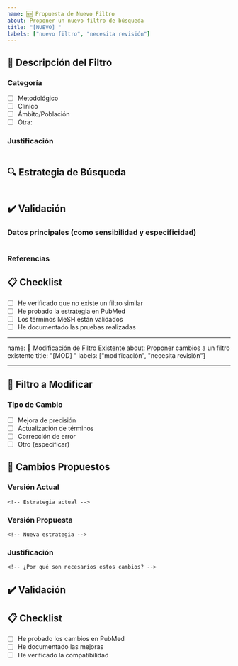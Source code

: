 ```yaml
---
name: 🆕 Propuesta de Nuevo Filtro
about: Proponer un nuevo filtro de búsqueda
title: "[NUEVO] "
labels: ["nuevo filtro", "necesita revisión"]
---
```


## 📝 Descripción del Filtro

<!-- Describe brevemente el propósito del filtro -->

### Categoría

- [ ] Metodológico
- [ ] Clínico
- [ ] Ámbito/Población
- [ ] Otra:

### Justificación

```

```

## 🔍 Estrategia de Búsqueda

```

```

## ✔️ Validación

### Datos principales (como sensibilidad y especificidad)

<!-- Describe las pruebas realizadas -->

```

```

### Referencias

<!-- Si aplica, incluye referencias bibliográficas -->

## 📋 Checklist

- [ ] He verificado que no existe un filtro similar
- [ ] He probado la estrategia en PubMed
- [ ] Los términos MeSH están validados
- [ ] He documentado las pruebas realizadas

---

name: 🔄 Modificación de Filtro Existente
about: Proponer cambios a un filtro existente
title: "[MOD] "
labels: ["modificación", "necesita revisión"]

---

## 🎯 Filtro a Modificar

<!-- Nombre del filtro existente -->

### Tipo de Cambio

- [ ] Mejora de precisión
- [ ] Actualización de términos
- [ ] Corrección de error
- [ ] Otro (especificar)

## 📝 Cambios Propuestos

### Versión Actual

```
<!-- Estrategia actual -->
```

### Versión Propuesta

```
<!-- Nueva estrategia -->
```

### Justificación

```
<!-- ¿Por qué son necesarios estos cambios? -->
```

## ✔️ Validación

## 📋 Checklist

- [ ] He probado los cambios en PubMed
- [ ] He documentado las mejoras
- [ ] He verificado la compatibilidad
